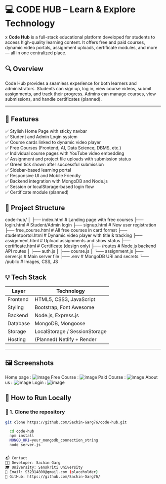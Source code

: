 # 💻 CODE HUB – Learn & Explore Technology
x  **Code Hub** is a full-stack educational platform developed for students to access high-quality learning content. It offers free and paid courses, dynamic video portals, assignment uploads, certificate modules, and more — all in one centralized place.

## 🔍 Overview

Code Hub provides a seamless experience for both learners and administrators. Students can sign up, log in, view course videos, submit assignments, and track their progress. Admins can manage courses, view submissions, and handle certificates (planned).

---

## 🎯 Features

✅ Stylish Home Page with sticky navbar  
✅ Student and Admin Login system  
✅ Course cards linked to dynamic video player  
✅ Free Courses (Frontend, AI, Data Science, DBMS, etc.)  
✅ Individual course pages with YouTube video embedding  
✅ Assignment and project file uploads with submission status  
✅ Green tick shown after successful submission  
✅ Sidebar-based learning portal  
✅ Responsive UI and Mobile Friendly  
✅ Backend integration with MongoDB and Node.js  
✅ Session or localStorage-based login flow  
✅ Certificate module (planned)


## 📁 Project Structure

code-hub/
│
├── index.html # Landing page with free courses
├── login.html # Student/Admin login
├── signup.html # New user registration
├── free_course.html # All free courses in card format
├── studentportol.html # Dynamic video player with title & tracking
├── assignment.html # Upload assignments and show status
├── certificate.html # Certificate (design only)
├── /routes # Node.js backend API routes
│ ├── auth.js
│ ├── course.js
│ └── assignment.js
├── server.js # Main server file
├── .env # MongoDB URI and secrets
└── /public # Images, CSS, JS

## 💡 Tech Stack

| Layer     | Technology                     |
|-----------|--------------------------------|
| Frontend  | HTML5, CSS3, JavaScript        |
| Styling   | Bootstrap, Font Awesome        |
| Backend   | Node.js, Express.js            |
| Database  | MongoDB, Mongoose              |
| Storage   | LocalStorage / SessionStorage  |
| Hosting   | (Planned) Netlify + Render     |

---
## 🖼️ Screenshots
Home page : ![image](https://github.com/user-attachments/assets/895dc2ca-6c82-49b6-baa8-8c230a16de5f)
Free Course : ![image](https://github.com/user-attachments/assets/04eed155-9d4d-4a36-bf9c-a21a18a16469)
Paid Course : ![image](https://github.com/user-attachments/assets/7987c7ea-a3fd-4291-b0fe-c0538066899c)
About us : ![image](https://github.com/user-attachments/assets/e7fcbfd8-d833-4849-bc38-c06c938a1bfb)
Login : ![image](https://github.com/user-attachments/assets/b13b9ffa-8989-48db-8329-228af9414177)


## 🚀 How to Run Locally

### 🧩 1. Clone the repository
```bash
git clone https://github.com/Sachin-Garg76/code-hub.git

  cd code-hub
  npm install
  MONGO_URI=your_mongodb_connection_string
  node server.js


📬 Contact
👨‍💻 Developer: Sachin Garg
🎓 University: Sanskriti University
📧 Email: S32314800@gmail.com (placeholder)
🔗 GitHub: https://github.com/Sachin-Garg76/
